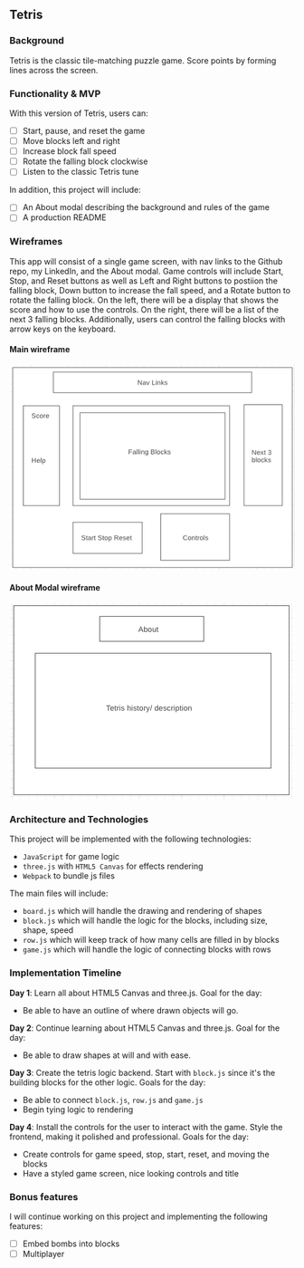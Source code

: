 ## Tetris

### Background

Tetris is the classic tile-matching puzzle game. Score points by forming lines across the screen.

### Functionality & MVP  

With this version of Tetris, users can:

- [ ] Start, pause, and reset the game
- [ ] Move blocks left and right
- [ ] Increase block fall speed
- [ ] Rotate the falling block clockwise
- [ ] Listen to the classic Tetris tune

In addition, this project will include:

- [ ] An About modal describing the background and rules of the game
- [ ] A production README

### Wireframes

This app will consist of a single game screen, with nav links to the Github repo, my LinkedIn, and the About modal. Game controls will include Start, Stop, and Reset buttons as well as Left and Right buttons to postiion the falling block, Down button to increase the fall speed, and a Rotate button to rotate the falling block. On the left, there will be a display that shows the score and how to use the controls. On the right, there will be a list of the next 3 falling blocks.  Additionally, users can control the falling blocks with arrow keys on the keyboard.

#### Main wireframe
![main wireframe](wireframes/main.png)
#### About Modal wireframe
![about wireframe](wireframes/about.png)

### Architecture and Technologies

This project will be implemented with the following technologies:

- `JavaScript` for game logic
- `three.js` with `HTML5 Canvas` for effects rendering
- `Webpack` to bundle js files

The main files will include:

- `board.js` which will handle the drawing and rendering of shapes
- `block.js` which will handle the logic for the blocks, including size, shape, speed
- `row.js` which will keep track of how many cells are filled in by blocks
- `game.js` which will handle the logic of connecting blocks with rows

### Implementation Timeline

**Day 1**: Learn all about HTML5 Canvas and three.js. Goal for the day:
- Be able to have an outline of where drawn objects will go.

**Day 2**: Continue learning about HTML5 Canvas and three.js. Goal for the day:
- Be able to draw shapes at will and with ease.

**Day 3**: Create the tetris logic backend. Start with `block.js` since it's the building blocks for the other logic. Goals for the day:
- Be able to connect `block.js`, `row.js` and `game.js`
- Begin tying logic to rendering


**Day 4**: Install the controls for the user to interact with the game.  Style the frontend, making it polished and professional.  Goals for the day:

- Create controls for game speed, stop, start, reset, and moving the blocks
- Have a styled game screen, nice looking controls and title


### Bonus features

I will continue working on this project and implementing the following features:

- [ ] Embed bombs into blocks
- [ ] Multiplayer
